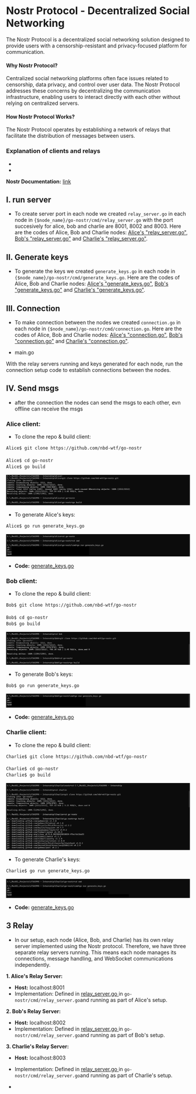 # Nostr Protocol - Decentralized Social Networking

The Nostr Protocol is a decentralized social networking solution designed to provide users with a censorship-resistant and privacy-focused platform for communication.

#### Why Nostr Protocol?
Centralized social networking platforms often face issues related to censorship, data privacy, and control over user data. The Nostr Protocol addresses these concerns by decentralizing the communication infrastructure, enabling users to interact directly with each other without relying on centralized servers.

#### How Nostr Protocol Works?
The Nostr Protocol operates by establishing a network of relays that facilitate the distribution of messages between users. 

### Explanation of clients and relays
-
-


**Nostr Documentation:** [link](https://nostr.how/en/what-is-nostr)



## **I. run server**
- To create server port in each node we created `relay_server.go` in each node in `{$node_name}/go-nostr/cmd/relay_server.go` with the port succesively for alice, bob and charlie are 8001, 8002 and 8003. Here are the codes of Alice, Bob and Charlie nodes: [Alice's "relay_server.go"](https://),  [Bob's "relay_server.go"](https://) and [Charlie's "relay_server.go"](https://).

## **II. Generate keys**
- To generate the keys we created `generate_keys.go` in each node in `{$node_name}/go-nostr/cmd/generate_keys.go`. Here are the codes of Alice, Bob and Charlie nodes: [Alice's "generate_keys.go"](https://),  [Bob's "generate_keys.go"](https://) and [Charlie's "generate_keys.go"](https://).

## **III. Connection**
- To make connection between the nodes we created `connection.go` in each node in `{$node_name}/go-nostr/cmd/connection.go`. Here are the codes of Alice, Bob and Charlie nodes: [Alice's "connection.go"](https://),  [Bob's "connection.go"](https://) and [Charlie's "connection.go"](https://).

- main.go

With the relay servers running and keys generated for each node, run the connection setup code to establish connections between the nodes.

## **IV. Send msgs**

- after the connection the nodes can send the msgs to each other, 
evn offline  can receive the msgs

### Alice client:
- To clone the repo & build client:
```bash
Alice$ git clone https://github.com/nbd-wtf/go-nostr

Alice$ cd go-nostr
Alice$ go build
```
<img src="images/Capture d’écran -2.png" alt="">

- To generate Alice's keys:
```bash
Alice$ go run generate_keys.go
```
<img src="images/Capture d’écran -3.png" alt="">

- **Code:** [generate_keys.go ](https://github.com/ChaimaaNairi/Lightning-Nostr-Prototype/blob/main/alice/go-nostr/cmd/generate_keys.go)


### Bob client:
- To clone the repo & build client:
```bash
Bob$ git clone https://github.com/nbd-wtf/go-nostr

Bob$ cd go-nostr
Bob$ go build
```
<img src="images/Capture d’écran -4.png" alt="">

- To generate Bob's keys:
```bash
Bob$ go run generate_keys.go
```
<img src="images/Capture d’écran -5.png" alt="">

- **Code:** [generate_keys.go ](https://github.com/ChaimaaNairi/Lightning-Nostr-Prototype/blob/main/bob/go-nostr/cmd/generate_keys.go)


### Charlie client:
- To clone the repo & build client:
```bash
Charlie$ git clone https://github.com/nbd-wtf/go-nostr

Charlie$ cd go-nostr
Charlie$ go build
```
<img src="images/Capture d’écran .png" alt="">


- To generate Charlie's keys:
```bash
Charlie$ go run generate_keys.go
```
<img src="images/Capture d’écran -1.png" alt="">

- **Code:** [generate_keys.go ](https://github.com/ChaimaaNairi/Lightning-Nostr-Prototype/blob/main/charlie/go-nostr/cmd/generate_keys.go)
 

## 3 Relay
- In our setup, each node (Alice, Bob, and Charlie) has its own relay server implemented using the Nostr protocol. Therefore, we have three separate relay servers running. This means each node manages its connections, message handling, and WebSocket communications independently.

**1. Alice's Relay Server:**
 - **Host:** localhost:8001
 - Implementation: Defined in [relay_server.go ](https://github.com/ChaimaaNairi/Lightning-Nostr-Prototype/blob/main/go-nostr/cmd/relay_server.go) in `go-nostr/cmd/relay_server.go`and running as part of Alice's setup.


**2. Bob's Relay Server:**
 - **Host:** localhost:8002
 - Implementation: Defined in [relay_server.go ](https://github.com/ChaimaaNairi/Lightning-Nostr-Prototype/blob/main/go-nostr/cmd/relay_server.go) in `go-nostr/cmd/relay_server.go`and running as part of Bob's setup.


**3. Charlie's Relay Server:**
 - **Host:** localhost:8003
 - Implementation: Defined in [relay_server.go ](https://github.com/ChaimaaNairi/Lightning-Nostr-Prototype/blob/main/go-nostr/cmd/relay_server.go) in `go-nostr/cmd/relay_server.go`and running as part of Charlie's setup.

- 


